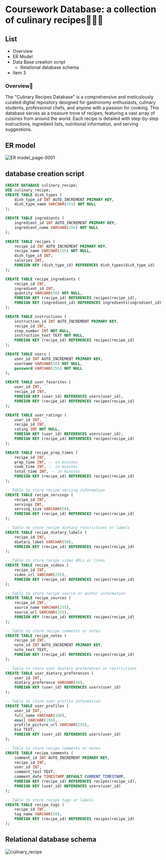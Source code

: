 # Coursework Database: a collection of culinary recipes👩🏻‍🍳
## List
* Overview
* ER Model
* Data Base creation script
  * Relational database schema
* Item 3

### Overview🔖
The "Culinary Recipes Database" is a comprehensive and meticulously curated digital repository designed for gastronomy enthusiasts, culinary students, professional chefs, and anyone with a passion for cooking. This database serves as a treasure trove of recipes, featuring a vast array of cuisines from around the world. Each recipe is detailed with step-by-step instructions, ingredient lists, nutritional information, and serving suggestions.
## ER model
![ER model_page-0001](https://github.com/Uliana200407/CourseworkDataBase/assets/114984015/418a0e19-9c38-4697-aa6c-12698ad0bd9a)

## database creation script

```sql
CREATE DATABASE culinary_recipe;
USE culinary_recipe;
CREATE TABLE dish_types (
    dish_type_id INT AUTO_INCREMENT PRIMARY KEY,
    dish_type_name VARCHAR(255) NOT NULL
);

CREATE TABLE ingredients (
    ingredient_id INT AUTO_INCREMENT PRIMARY KEY,
    ingredient_name VARCHAR(255) NOT NULL
);

CREATE TABLE recipes (
    recipe_id INT AUTO_INCREMENT PRIMARY KEY,
    recipe_name VARCHAR(255) NOT NULL,
    dish_type_id INT,
    calories INT,
    FOREIGN KEY (dish_type_id) REFERENCES dish_types(dish_type_id)
);

CREATE TABLE recipe_ingredients (
    recipe_id INT,
    ingredient_id INT,
    quantity VARCHAR(50) NOT NULL,
    FOREIGN KEY (recipe_id) REFERENCES recipes(recipe_id),
    FOREIGN KEY (ingredient_id) REFERENCES ingredients(ingredient_id)
);

CREATE TABLE instructions (
    instruction_id INT AUTO_INCREMENT PRIMARY KEY,
    recipe_id INT,
    step_number INT NOT NULL,
    instruction_text TEXT NOT NULL,
    FOREIGN KEY (recipe_id) REFERENCES recipes(recipe_id)
);

CREATE TABLE users (
    user_id INT AUTO_INCREMENT PRIMARY KEY,
    username VARCHAR(50) NOT NULL,
    password VARCHAR(255) NOT NULL
);

CREATE TABLE user_favorites (
    user_id INT,
    recipe_id INT,
    FOREIGN KEY (user_id) REFERENCES users(user_id),
    FOREIGN KEY (recipe_id) REFERENCES recipes(recipe_id)
);

CREATE TABLE user_ratings (
    user_id INT,
    recipe_id INT,
    rating INT NOT NULL,
    FOREIGN KEY (user_id) REFERENCES users(user_id),
    FOREIGN KEY (recipe_id) REFERENCES recipes(recipe_id)
);

CREATE TABLE recipe_prep_times (
    recipe_id INT,
    prep_time INT, -- in minutes
    cook_time INT, -- in minutes
    total_time INT, -- in minutes
    FOREIGN KEY (recipe_id) REFERENCES recipes(recipe_id)
);

-- Table to store recipe serving information
CREATE TABLE recipe_servings (
    recipe_id INT,
    servings INT,
    serving_size VARCHAR(50),
    FOREIGN KEY (recipe_id) REFERENCES recipes(recipe_id)
);

-- Table to store recipe dietary restrictions or labels
CREATE TABLE recipe_dietary_labels (
    recipe_id INT,
    dietary_label VARCHAR(50),
    FOREIGN KEY (recipe_id) REFERENCES recipes(recipe_id)
);

-- Table to store recipe video URLs or links
CREATE TABLE recipe_videos (
    recipe_id INT,
    video_url VARCHAR(255),
    FOREIGN KEY (recipe_id) REFERENCES recipes(recipe_id)
);

-- Table to store recipe source or author information
CREATE TABLE recipe_sources (
    recipe_id INT,
    source_name VARCHAR(255),
    source_url VARCHAR(255),
    FOREIGN KEY (recipe_id) REFERENCES recipes(recipe_id)
);

-- Table to store recipe comments or notes
CREATE TABLE recipe_notes (
    recipe_id INT,
    note_id INT AUTO_INCREMENT PRIMARY KEY,
    note_text TEXT,
    FOREIGN KEY (recipe_id) REFERENCES recipes(recipe_id)
);

-- Table to store user dietary preferences or restrictions
CREATE TABLE user_dietary_preferences (
    user_id INT,
    dietary_preference VARCHAR(50),
    FOREIGN KEY (user_id) REFERENCES users(user_id)
);

-- Table to store user profile information
CREATE TABLE user_profiles (
    user_id INT,
    full_name VARCHAR(100),
    email VARCHAR(100),
    profile_picture_url VARCHAR(255),
    bio TEXT,
    FOREIGN KEY (user_id) REFERENCES users(user_id)
);

-- Table to store recipe comments or notes
CREATE TABLE recipe_comments (
    comment_id INT AUTO_INCREMENT PRIMARY KEY,
    recipe_id INT,
    user_id INT,
    comment_text TEXT,
    comment_date TIMESTAMP DEFAULT CURRENT_TIMESTAMP,
    FOREIGN KEY (recipe_id) REFERENCES recipes(recipe_id),
    FOREIGN KEY (user_id) REFERENCES users(user_id)
);

-- Table to store recipe tags or labels
CREATE TABLE recipe_tags (
    recipe_id INT,
    tag_name VARCHAR(50),
    FOREIGN KEY (recipe_id) REFERENCES recipes(recipe_id)
);
```
## Relational database schema
![culinary_recipe](https://github.com/Uliana200407/CourseworkDataBase/assets/114984015/41af2c09-bfb8-4d2b-8be9-7b1a6a9c50b9)

